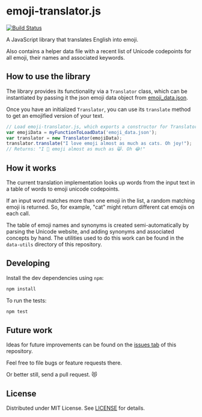 # emoji-translator.js
[![Build
Status](https://travis-ci.org/anaulin/emoji-translator.svg?branch=travis)](https://travis-ci.org/anaulin/emoji-translator)

A JavaScript library that translates English into emoji.

Also contains a helper data file with a recent list of Unicode codepoints for
all emoji, their names and associated keywords.

## How to use the library

The library provides its functionality via a `Translator` class, which can be
instantiated by passing it the json emoji data object from
[emoji_data.json](https://github.com/anaulin/emo/blob/master/emoji_data.json).

Once you have an initialized `Translator`, you can use its `translate` method to
get an emojified version of your text.

```JavaScript
// Load emoji-translator.js, which exports a constructor for Translator.
var emojiData = myFunctionToLoadData('emoji_data.json');
var translator = new Translator(emojiData);
translator.translate("I love emoji almost as much as cats. Oh joy!");
// Returns: "I 💖 emoji almost as much as 😸. Oh 😂!"
```

## How it works

The current translation implementation looks up words from the input text in a
table of words to emoji unicode codepoints.

If an input word matches more than one emoji in the list, a random matching
emoji is returned. So, for example, "cat" might return different cat emojis on
each call.

The table of emoji names and synonyms is created semi-automatically by parsing
the Unicode website, and adding synonyms and associated concepts by hand. The
utilities used to do this work can be found in the `data-utils` directory of this
repository.

## Developing

Install the dev dependencies using `npm`:
```bash
npm install
```

To run the tests:
```bash
npm test
```

## Future work
Ideas for future improvements can be found on the
[issues tab](https://github.com/anaulin/emo/issues) of this repository.

Feel free to file bugs or feature requests there.

Or better still, send a pull request. 😻

## License

Distributed under MIT License. See
[LICENSE](https://github.com/anaulin/emo/blob/master/LICENSE)
for details.
